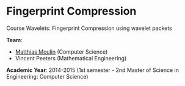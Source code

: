 Fingerprint Compression
======================

Course Wavelets: Fingerprint Compression using wavelet packets

**Team**:
* [Matthias Moulin](https://github.com/matt77hias) (Computer Science)
* Vincent Peeters (Mathematical Engineering)

**Academic Year**: 2014-2015 (1st semester - 2nd Master of Science in Engineering: Computer Science)
